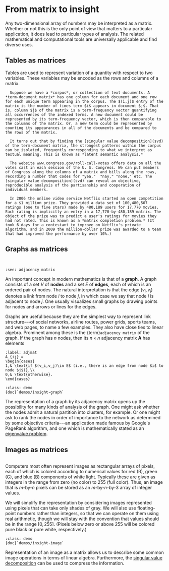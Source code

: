 # From matrix to insight

Any two-dimensional array of numbers may be interpreted as a matrix. Whether or not this is the only point of view that matters to a particular application, it does lead to particular types of analysis. The related mathematical and computational tools are universally applicable and find diverse uses.

## Tables as matrices

Tables are used to represent variation of a quantity with respect to two variables. These variables may be encoded as the rows and columns of a matrix.

````{proof:example}
  Suppose we have a *corpus*, or collection of text documents. A *term-document matrix* has one column for each document and one row for each unique term appearing in the corpus. The $(i,j)$ entry of the matrix is the number of times term $i$ appears in document $j$. That is, column $j$ of the matrix is a term-frequency vector quantifying all occurrences of the indexed terms. A new document could be represented by its term-frequency vector, which is then comparable to the columns of the matrix. Or, a new term could be represented by counting its appearances in all of the documents and be compared to the rows of the matrix.

  It turns out that by finding the [singular value decomposition](svd) of the term-document matrix, the strongest patterns within the corpus can be isolated, frequently corresponding to what we interpret as textual meaning. This is known as *latent semantic analysis.*
````

````{proof:example}
  The website www.congress.gov/roll-call-votes offers data on all the votes cast in each session of the U. S. Congress. We can put members of Congress along the columns of a matrix and bills along the rows, recording a number that codes for "yea,"  "nay," "none," etc. The [singular value decomposition](svd) can reveal an objective, reproducible analysis of the partisanship and cooperation of individual members.
````



````{proof:example}
  In 2006 the online video service Netflix started an open competition for a $1 million prize. They provided a data set of 100,480,507 ratings (one to five stars) made by 480,189 users for 17,770 movies. Each rating is implicitly an entry in a 17,770-by-480,189 matrix. The object of the prize was to predict a user's ratings for movies they had not rated. This is known as a *matrix completion problem.* (It took 6 days for a contestant to improve on Netflix's private algorithm, and in 2009 the million-dollar prize was awarded to a team that had improved the performance by over 10%.)
````


## Graphs as matrices

```{index} graph nodes and edges
```
```{index} adjacency matrix
```
```{index} matrix; adjacency
:see: adjacency matrix
```
An important concept in modern mathematics is that of a **graph**. A graph consists of a set $V$ of **nodes** and a set $E$ of **edges**, each of which is an ordered pair of nodes. The natural interpretation is that the edge $(v_i,v_j)$ denotes a link from node $i$ to node $j$, in which case we say that node $i$ is adjacent to node $j$. One usually visualizes small graphs by drawing points for nodes and arrows or lines for the edges.

Graphs are useful because they are the simplest way to represent link structure---of social networks, airline routes, power grids, sports teams, and web pages, to name a few examples. They also have close ties to linear algebra. Prominent among these is the {term}`adjacency matrix` of the graph. If the graph has $n$ nodes, then its $n\times n$ adjacency matrix $\mathbf{A}$ has elements

```{math}
:label: adjmat
A_{ij} =
\begin{cases}
1,& \text{if $(v_i,v_j)\in E$ (i.e., there is an edge from node $i$ to node $j$)},\\
0,& \text{otherwise}.
\end{cases}
```

```{sidebar} Demo
:class: demo
{doc}`demos/insight-graph`
```

The representation of a graph by its adjacency matrix opens up the possibility for many kinds of analysis of the graph. One might ask whether the nodes admit a natural partition into clusters, for example. Or one might ask to rank the nodes in order of importance to the network as determined by some objective criteria---an application made famous by Google's PageRank algorithm, and one which is mathematically stated as an [eigenvalue problem](evd).

## Images as matrices

```{index} matrix; as image
```

Computers most often represent images as rectangular arrays of pixels, each of which is colored according to numerical values for red (R), green (G), and blue (B) components of white light. Typically these are given as integers in the range from zero (no color) to 255 (full color). Thus, an image that is $m$-by-$n$ pixels can be stored as an $m$-by-$n$-by-3 array of integer values.

We will simplify the representation by considering images represented using pixels that can take only shades of gray. We will also use floating-point numbers rather than integers, so that we can operate on them using real arithmetic, though we will stay with the convention that values should be in the range $[0,255]$. (Pixels below zero or above 255 will be colored pure black or pure white, respectively.)

```{sidebar} Demo
:class: demo
{doc}`demos/insight-image`
```

Representation of an image as a matrix allows us to describe some common image operations in terms of linear algebra. Furthermore, the [singular value decomposition](svd) can be used to compress the information.
